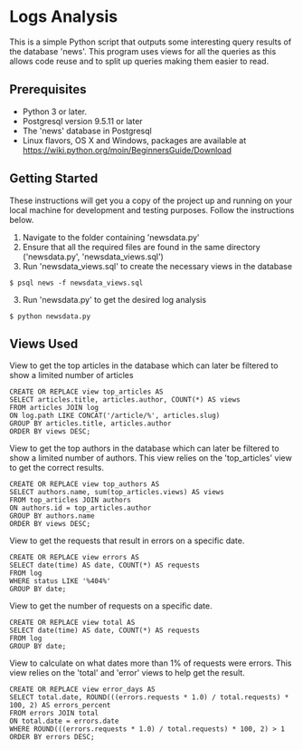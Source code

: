# Logs Analysis

This is a simple Python script that outputs some interesting query results of the database 'news'. This program uses views for all the queries as this allows code reuse and to split up queries making them easier to read.

## Prerequisites

* Python 3 or later.
* Postgresql version 9.5.11 or later 
* The 'news' database in Postgresql
* Linux flavors, OS X and Windows, packages are available at https://wiki.python.org/moin/BeginnersGuide/Download

## Getting Started

These instructions will get you a copy of the project up and running on your local machine for development and testing purposes. Follow the instructions below.

1. Navigate to the folder containing 'newsdata.py' 
2. Ensure that all the required files are found in the same directory ('newsdata.py', 'newsdata_views.sql')
3. Run 'newsdata_views.sql' to create the necessary views in the database
```
$ psql news -f newsdata_views.sql
```
3. Run 'newsdata.py' to get the desired log analysis
```
$ python newsdata.py
```

## Views Used

View to get the top articles in the database which can later be filtered to show a limited number of articles

	CREATE OR REPLACE view top_articles AS
	SELECT articles.title, articles.author, COUNT(*) AS views
	FROM articles JOIN log 
	ON log.path LIKE CONCAT('/article/%', articles.slug)
	GROUP BY articles.title, articles.author
	ORDER BY views DESC;

View to get the top authors in the database which can later be filtered to show a limited number of authors. This view relies on the 'top_articles' view to get the correct results.

	CREATE OR REPLACE view top_authors AS 
	SELECT authors.name, sum(top_articles.views) AS views 
	FROM top_articles JOIN authors 
	ON authors.id = top_articles.author
	GROUP BY authors.name
	ORDER BY views DESC;


View to get the requests that result in errors on a specific date.

	CREATE OR REPLACE view errors AS 
	SELECT date(time) AS date, COUNT(*) AS requests
	FROM log
	WHERE status LIKE '%404%'
	GROUP BY date;


View to get the number of requests on a specific date.

	CREATE OR REPLACE view total AS 
	SELECT date(time) AS date, COUNT(*) AS requests
	FROM log
	GROUP BY date;


View to calculate on what dates more than 1% of requests were errors. This view relies on the 'total' and 'error' views to help get the result.

	CREATE OR REPLACE view error_days AS 
	SELECT total.date, ROUND(((errors.requests * 1.0) / total.requests) * 100, 2) AS errors_percent
	FROM errors JOIN total
	ON total.date = errors.date
	WHERE ROUND(((errors.requests * 1.0) / total.requests) * 100, 2) > 1
	ORDER BY errors DESC;
